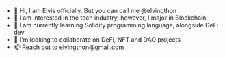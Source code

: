 - 👋 Hi, I am Elvis officially. But you can call me @elvingthon
- 👀 I am interested in the tech industry, however, I major in Blockchain  
- 🌱 I am currently learning Solidity programming language, alongside DeFi dev  
- 💞️ I'm looking to collaborate on DeFi, NFT and DAO projects  
- 📫 Reach  out to elvingthon@gmail.com  

<!---
elvingthon/elvingthon is a ✨ special ✨ repository because its `README.md` (this file) appears on your GitHub profile.
You can click the Preview link to take a look at your changes.
--->
